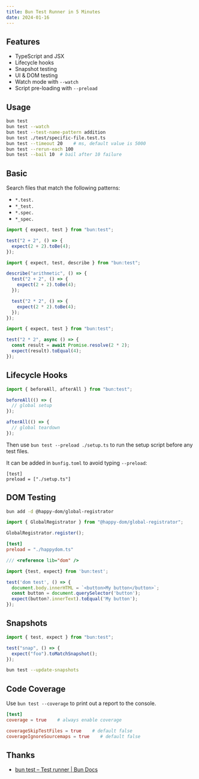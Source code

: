 ```yaml
---
title: Bun Test Runner in 5 Minutes
date: 2024-01-16
---
```


## Features

- TypeScript and JSX
- Lifecycle hooks
- Snapshot testing
- UI & DOM testing
- Watch mode with `--watch`  
- Script pre-loading with `--preload`  

## Usage

```sh
bun test
bun test --watch
bun test --test-name-pattern addition
bun test ./test/specific-file.test.ts
bun test --timeout 20    # ms, default value is 5000
bun test --rerun-each 100 
bun test --bail 10  # bail after 10 failure
```


## Basic

Search files that match the following patterns:

- `*.test.`
- `*_test.`
- `*.spec.`
- `*_spec.`

```ts title="math.test.ts"
import { expect, test } from "bun:test";

test("2 + 2", () => {
  expect(2 + 2).toBe(4);
});
```

```ts
import { expect, test, describe } from "bun:test";

describe("arithmetic", () => {
  test("2 + 2", () => {
    expect(2 + 2).toBe(4);
  });

  test("2 * 2", () => {
    expect(2 * 2).toBe(4);
  });
});
```

```ts
import { expect, test } from "bun:test";

test("2 * 2", async () => {
  const result = await Promise.resolve(2 * 2);
  expect(result).toEqual(4);
});
```


## Lifecycle Hooks

```ts title="setup.ts"
import { beforeAll, afterAll } from "bun:test";

beforeAll(() => {
  // global setup
});

afterAll(() => {
  // global teardown
});
```

Then use `bun test --preload ./setup.ts` to run the setup script before any test files.

It can be added in `bunfig.toml` to avoid typing `--preload`:

```tom title="bunfig.toml"
[test]
preload = ["./setup.ts"]
```



## DOM Testing

```sh
bun add -d @happy-dom/global-registrator
```

```ts title="happy-dom.ts"
import { GlobalRegistrator } from "@happy-dom/global-registrator";

GlobalRegistrator.register();
```

```toml title="bunfig.toml"
[test]
preload = "./happydom.ts"
```

```ts title="dom.test.ts"
/// <reference lib="dom" />

import {test, expect} from 'bun:test';

test('dom test', () => {
  document.body.innerHTML = `<button>My button</button>`;
  const button = document.querySelector('button');
  expect(button?.innerText).toEqual('My button');
});
```


## Snapshots

```ts
import { test, expect } from "bun:test";

test("snap", () => {
  expect("foo").toMatchSnapshot();
});
```

```sh
bun test --update-snapshots
```


## Code Coverage

Use `bun test --coverage` to print out a report to the console.

```toml title="bunfig.toml"
[test]
coverage = true    # always enable coverage

coverageSkipTestFiles = true    # default false
coverageIgnoreSourcemaps = true    # default false
```




## Thanks

- [bun test – Test runner | Bun Docs](https://bun.sh/docs/cli/test)



